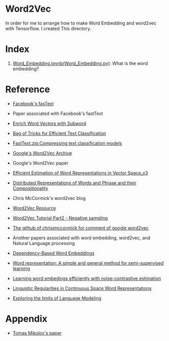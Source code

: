 # Word2Vec

  In order for me to arrange how to make Word Embedding and word2vec with Tensorflow. I created This directory. 

# Index

  01. [Word_Embedding.ipynb]()[(Word_Embedding.py)](): What is the word embedding?




# Reference 

  - [Facebook's fasText](https://fasttext.cc/)

  - Paper associated with Facebook's fastText

   - [Enrich Word Vectors with Subword](https://arxiv.org/abs/1607.04606)

   - [Bag of Tricks for Efficient Text Classification](https://arxiv.org/abs/1607.01759)

   - [FastText.zip:Compressing text classification models](https://fasttext.cc/)

  - [Google's Word2Vec Archive](https://code.google.com/archive/p/word2vec/)

  - Google's Word2Vec paper

   - [Efficient Estimation of Word Representations in Vector Space_v3](https://arxiv.org/abs/1301.3781v3)

   - [Distributed Representations of Words and Phrase and their Compositionality](https://arxiv.org/abs/1310.4546)

  - Chris McCormick's word2vec blog 

   - [Word2Vec Resource](http://mccormickml.com/2016/04/27/word2vec-resources/#alex-minnaars-tutorials)

   - [Word2Vec Tutorial Part2 - Negative sampling](http://mccormickml.com/2017/01/11/word2vec-tutorial-part-2-negative-sampling/) 

  - [The github of chrisjmccormick for comment of google word2vec](https://github.com/chrisjmccormick/word2vec_commented)

  - Another papers associated with word embedding, word2vec, and Natural Language processing

   - [Dependency-Based Word Embeddings](https://levyomer.files.wordpress.com/2014/04/dependency-based-word-embeddings-acl-2014.pdf)

   - [Word representation: A simple and general method for semi-supervised learning](https://www.aclweb.org/anthology/P10-1040)

   - [Learning word embedings efficiently with noise-contrastive estimation](https://papers.nips.cc/paper/5165-learning-word-embeddings-efficiently-with-noise-contrastive-estimation.pdf)

   - [Linguistic Regularities in Continuous Space Word Representations](https://arxiv.org/abs/1103.0398)

   - [Exploring the limits of Language Modeling](https://arxiv.org/abs/1602.02410v2)

# Appendix  

  - [Tomas Mikolov's paper](http://dblp.uni-trier.de/pers/hd/m/Mikolov:Tomas?q=Tomas%20Mikolov)
